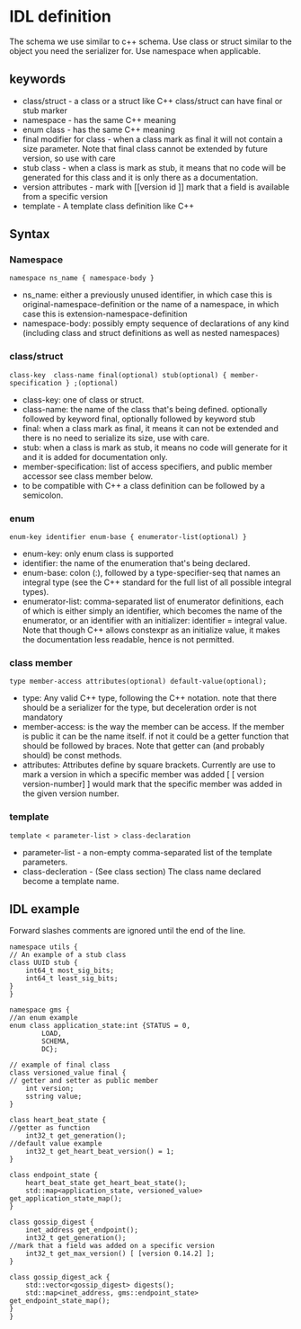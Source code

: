 # IDL definition

The schema we use similar to c++ schema.
Use class or struct similar to the object you need the serializer for.
Use namespace when applicable.

## keywords

* class/struct - a class or a struct like C++
  class/struct can have final or stub marker
* namespace - has the same C++ meaning
* enum class - has the same C++ meaning
* final modifier for class - when a class mark as final it will not contain a size parameter. Note that final class cannot be extended by future version, so use with care
* stub class - when a class is mark as stub, it means that no code will be generated for this class and it is only there as a documentation.
* version attributes - mark with [[version id ]] mark that a field is available from a specific version
* template - A template class definition like C++

## Syntax

### Namespace

`namespace ns_name { namespace-body }`

* ns_name: either a previously unused identifier, in which case this is original-namespace-definition or the name of a namespace, in which case this is extension-namespace-definition
* namespace-body: possibly empty sequence of declarations of any kind (including class and struct definitions as well as nested namespaces)

### class/struct

`class-key  class-name final(optional) stub(optional) { member-specification } ;(optional)`

* class-key: one of class or struct.
* class-name: the name of the class that's being defined. optionally followed by keyword final, optionally followed by keyword stub
* final: when a class mark as final, it means it can not be extended and there is no need to serialize its size, use with care.
* stub: when a class is mark as stub, it means no code will generate for it and it is added for documentation only.
* member-specification: list of access specifiers, and public member accessor see class member below.
* to be compatible with C++ a class definition can be followed by a semicolon.

### enum

`enum-key identifier enum-base { enumerator-list(optional) }`

* enum-key: only enum class is supported
* identifier: the name of the enumeration that's being declared.
* enum-base: colon (:), followed by a type-specifier-seq that names an integral type (see the C++ standard for the full list of all possible integral types).
* enumerator-list: comma-separated list of enumerator definitions, each of which is either simply an identifier, which becomes the name of the enumerator, or an identifier with an initializer: identifier = integral value.
Note that though C++ allows constexpr as an initialize value, it makes the documentation less readable, hence is not permitted.

### class member

`type member-access attributes(optional) default-value(optional);`

* type: Any valid C++ type, following the C++ notation. note that there should be a serializer for the type, but deceleration order is not mandatory
* member-access: is the way the member can be access. If the member is public it can be the name itself. if not it could be a getter function that should be followed by braces. Note that getter can (and probably should) be const methods.
* attributes: Attributes define by square brackets. Currently are use to mark a version in which a specific member was added [ [ version version-number] ] would mark that the specific member was added in the given version number.

### template

`template < parameter-list > class-declaration`

* parameter-list - a non-empty comma-separated list of the template parameters. 
* class-decleration - (See class section) The class name declared become a template name.

## IDL example

Forward slashes comments are ignored until the end of the line.

```
namespace utils {
// An example of a stub class
class UUID stub {
    int64_t most_sig_bits;
    int64_t least_sig_bits;
}
}

namespace gms {
//an enum example
enum class application_state:int {STATUS = 0,
        LOAD,
        SCHEMA,
        DC};

// example of final class
class versioned_value final {
// getter and setter as public member
    int version;
    sstring value;
}

class heart_beat_state {
//getter as function
    int32_t get_generation();
//default value example
    int32_t get_heart_beat_version() = 1;
}

class endpoint_state {
    heart_beat_state get_heart_beat_state();
    std::map<application_state, versioned_value> get_application_state_map();
}

class gossip_digest {
    inet_address get_endpoint();
    int32_t get_generation();
//mark that a field was added on a specific version
    int32_t get_max_version() [ [version 0.14.2] ];
}

class gossip_digest_ack {
    std::vector<gossip_digest> digests();
    std::map<inet_address, gms::endpoint_state> get_endpoint_state_map();
}
}
```

